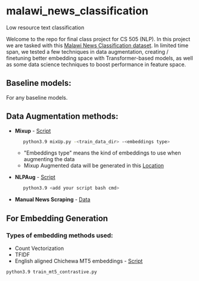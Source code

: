 # malawi_news_classification
Low resource text classification

Welcome to the repo for final class project for CS 505 (NLP). In this project
we are tasked with this [Malawi News Classification dataset](https://zindi.africa/competitions/ai4d-malawi-news-classification-challenge/leaderboard).
In limited time span, we tested a few techniques in data augmentation, creating / finetuning better embedding space
with Transformer-based models, as well as some data science techniques to boost performance in feature space.

## Baseline models:
For any baseline models.

## Data Augmentation methods:
- **Mixup**      - [Script](https://github.com/PootieT/malawi_news_classification/blob/main/models/mixUp.py)     
     ```bash
        python3.9 mixUp.py -<train_data_dir> -<embeddings type>
     ```

    - "Embeddings type" means the kind of embeddings to use when augmenting the data
    - Mixup Augmented data will be generated in this [Location]()

- **NLPAug**    - [Script](https://github.com/PootieT/malawi_news_classification/blob/main/experiments/Augmention_Proof-of-Concept%20.ipynb)     
     ```bash
        python3.9 <add your script bash cmd>
     ```
    
- **Manual News Scraping** - [Data](https://github.com/PootieT/malawi_news_classification/tree/main/data_gathering) 
    
## For Embedding Generation

### Types of embedding methods used: 
- Count Vectorization
- TFIDF
- English aligned Chichewa MT5 embeddings     - [Script](https://github.com/PootieT/malawi_news_classification/blob/main/experiments/train_mt5_contrastive.py)
```bash
python3.9 train_mt5_contrastive.py
```


